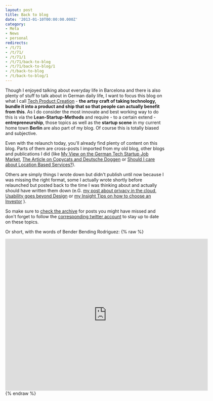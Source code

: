```yaml
---
layout: post
title: Back to blog
date: '2013-01-10T00:00:00.000Z'
category:
- Meta
- News
- personal
redirects:
- /t/71
- /t/71/
- /t/71/1
- /t/71/back-to-blog
- /t/71/back-to-blog/1
- /t/back-to-blog
- /t/back-to-blog/1
---
```





Though I enjoyed talking about everyday life in Barcelona and there is also plenty of stuff to talk about in German daily life, I want to focus this blog on what I call [Tech Product Creation](/2012/04/26/technology-unquals-product) - **the artsy craft of taking technology, bundle it into a product and ship that so that people can actually benefit from this**. As I do consider the most innovate and best working way to do this is via the **Lean-Startup-Methods** and require - to a certain extend - **entrepreneurship**, those topics as well as the **startup scene** in my current home town **Berlin** are also part of my blog. Of course this is totally biased and subjective.

Even with the relaunch today, you'll already find plenty of content on this blog. Parts of them are cross-posts I imported from my old blog, other blogs and publications I did (like [My View on the German Tech Startup Job Market](/2012/02/03/two-things-about-the-german-tech-startup-job-market), [The Article on Copycats and Deutsche Doggen](/2011/10/26/about-copycats-and-deutsche-doggen) or [Should I care about Location Based Services?](/2010/09/23/location-based-services---should-i-care-about-them)).

Others are simply things I wrote down but didn't publish until now because I was missing the right format, some I actually wrote shortly before relaunched but posted back to the time I was thinking about and actually should have written them down (e.G. [my post about privacy in the cloud](/2012/11/14/privacy-vs-the-cloud/), [Usability goes beyond Design](/2012/09/17/usability-goes-beyond-design/) or [my Insight Tips on how to choose an Investor](/2012/08/23/whats-in-it-for-them/) ).

So make sure to [check the archive](/archive.html) for posts you might have missed and don't forget to follow the [corresponding twitter account](https://twitter.com/createbuildexec) to stay up to date on these topics. 

Or short, with the words of Bender Bending Rodriguez:
{% raw %}
<iframe width="640" height="480" src="http://www.youtube.com/embed/jh1rpjlw8xA?rel=0" frameborder="0" > </iframe>
{% endraw %}
